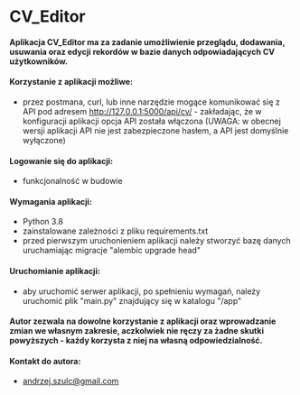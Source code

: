 # CV_Editor

#### Aplikacja CV_Editor ma za zadanie umożliwienie przeglądu, dodawania, usuwania oraz edycji rekordów w bazie danych odpowiadających CV użytkowników.<br>

#### Korzystanie z aplikacji możliwe:<br>
- przez postmana, curl, lub inne narzędzie mogące komunikować się z API pod adresem http://127.0.0.1:5000/api/cv/ - zakładając, że w konfiguracji aplikacji opcja API została włączona (UWAGA: w obecnej wersji aplikacji API nie jest zabezpieczone hasłem, a API jest domyślnie wyłączone)

#### Logowanie się do aplikacji:
- funkcjonalność w budowie

#### Wymagania aplikacji:
- Python 3.8
- zainstalowane zależności z pliku requirements.txt
- przed pierwszym uruchonieniem aplikacji należy stworzyć bazę danych uruchamiając migracje "alembic upgrade head"

#### Uruchomianie aplikacji:
- aby uruchomić serwer aplikacji, po spełnieniu wymagań, należy uruchomić plik "main.py" znajdujący się w katalogu "/app"

#### Autor zezwala na dowolne korzystanie z aplikacji oraz wprowadzanie zmian we własnym zakresie, aczkolwiek nie ręczy za żadne skutki powyższych - każdy korzysta z niej na własną odpowiedzialność.

#### Kontakt do autora:
- andrzej.szulc@gmail.com

